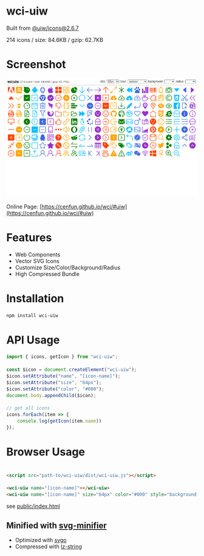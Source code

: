 # wci-uiw
Built from [@uiw/icons@2.6.7](https://github.com/uiwjs/icons)  

214 icons / size: 84.6KB / gzip: 62.7KB  



# Screenshot
![screenshot](public/screenshot.png)

Online Page: [https://cenfun.github.io/wci/#uiw](https://cenfun.github.io/wci/#uiw)

# Features
* Web Components
* Vector SVG Icons 
* Customize Size/Color/Background/Radius
* High Compressed Bundle
# Installation
```sh
npm install wci-uiw
```
# API Usage
```js
import { icons, getIcon } from "wci-uiw";

const $icon = document.createElement("wci-uiw");
$icon.setAttribute("name", "[icon-name]");
$icon.setAttribute("size", "64px");
$icon.setAttribute("color", "#000");
document.body.appendChild($icon);

// get all icons
icons.forEach(item => {
    console.log(getIcon(item.name))
});
```
# Browser Usage
```html

<script src="path-to/wci-uiw/dist/wci-uiw.js"></script>

<wci-uiw name="[icon-name]"></wci-uiw>
<wci-uiw name="[icon-name]" size="64px" color="#000" style="background:#f5f5f5;"></wci-uiw>
```
see [public/index.html](public/index.html)

## Minified with [svg-minifier](https://github.com/cenfun/svg-minifier)
* Optimized with [svgo](https://github.com/svg/svgo)
* Compressed with [lz-string](https://github.com/pieroxy/lz-string)
